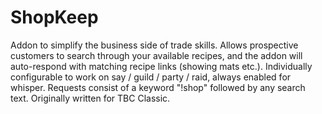 # ShopKeep

Addon to simplify the business side of trade skills.  Allows prospective customers to search through your available recipes, and the addon will auto-respond with matching recipe links (showing mats etc.).  Individually configurable to work on  say / guild / party / raid, always enabled for whisper.  Requests consist of a keyword "!shop" followed by any search text.  Originally written for TBC Classic.
